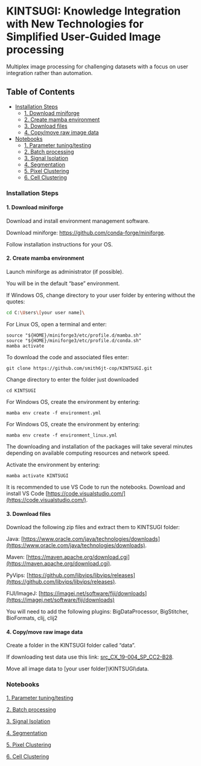 # KINTSUGI: Knowledge Integration with New Technologies for Simplified User-Guided Image processing

Multiplex image processing for challenging datasets with a focus on user integration rather than automation.

<div>
  
## Table of Contents

  - [Installation Steps](#installation-steps)
    - [1. Download miniforge](#1-download-miniforge)
    - [2. Create mamba environment](#2-create-mamba-environment)
    - [3. Download files](#3-download-files)
    - [4. Copy/move raw image data](#4-copy/move-raw-image-data)
  - [Notebooks](#notebooks)
    - [1. Parameter tuning/testing](#1-parameter-tuning/testing)
    - [2. Batch processing](#2-batch-processing)
    - [3. Signal Isolation](#3-signal-isolation)
    - [4. Segmentation](#4-segmentation)
    - [5. Pixel Clustering](#5-pixel-clustering)
    - [6. Cell Clustering](#5-cell-clustering)

### Installation Steps

#### 1. Download miniforge 
Download and install environment management software.

Download miniforge: https://github.com/conda-forge/miniforge.

Follow installation instructions for your OS.

#### 2. Create mamba environment
Launch miniforge as administrator (if possible). 

You will be in the default “base” environment.

If Windows OS, change directory to your user folder by entering without the quotes: 
```sh
cd C:\Users\[your user name]\
```
For Linux OS, open a terminal and enter:
```
source "${HOME}/miniforge3/etc/profile.d/mamba.sh"
source "${HOME}/miniforge3/etc/profile.d/conda.sh"
mamba activate
```

To download the code and associated files enter: 
```
git clone https://github.com/smith6jt-cop/KINTSUGI.git
```
Change directory to enter the folder just downloaded 
```
cd KINTSUGI
```
For Windows OS, create the environment by entering:
```
mamba env create -f environment.yml
```
For Windows OS, create the environment by entering:
```
mamba env create -f environment_linux.yml
```
The downloading and installation of the packages will take several minutes depending on available computing resources and network speed.

Activate the environment by entering:
```
mamba activate KINTSUGI
```
It is recommended to use VS Code to run the notebooks. Download and install VS Code [https://code.visualstudio.com/](https://code.visualstudio.com/).

#### 3. Download files
Download the following zip files and extract them to KINTSUGI folder:

Java: [https://www.oracle.com/java/technologies/downloads](https://www.oracle.com/java/technologies/downloads).

Maven: [https://maven.apache.org/download.cgi](https://maven.apache.org/download.cgi).

PyVips: [https://github.com/libvips/libvips/releases](https://github.com/libvips/libvips/releases).

FIJI/ImageJ: [https://imagej.net/software/fiji/downloads](https://imagej.net/software/fiji/downloads)

You will need to add the following plugins: BigDataProcessor, BigStitcher, BioFormats, clij, clij2

#### 4. Copy/move raw image data
Create a folder in the KINTSUGI folder called “data”.

If downloading test data use this link: [src_CX_19-004_SP_CC2-B28](https://uflorida-my.sharepoint.com/:f:/g/personal/smith6jt_ufl_edu1/Er5ui-wFA6BNnmgj9N1hPAsBYQaiKfSQa2do_lUMhQdaGg?e=5Uny95).

Move all image data to [your user folder]\KINTSUGI\data.


<div>


### Notebooks
[1. Parameter tuning/testing](notebooks/1_Single_Channel_Eval.ipynb) 

[2. Batch processing](notebooks/2_Cycle_Processing.ipynb) 

[3. Signal Isolation](notebooks/3_Signal_Isolation.ipynb)

[4. Segmentation](notebooks/4_Segmentation.ipynb)

[5. Pixel Clustering](notebooks/5_Cluster_Pixels.ipynb)

[6. Cell Clustering](notebooks/6_Cluster_Cells.ipynbb)
